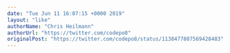```yaml
---
date: "Tue Jun 11 16:07:15 +0000 2019"
layout: "like"
authorName: "Chris Heilmann"
authorUrl: "https://twitter.com/codepo8"
originalPost: "https://twitter.com/codepo8/status/1138477807569428483"
---
```

